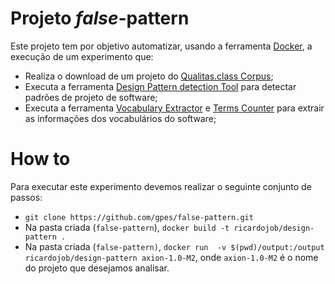 # Projeto **_false_-pattern**

Este projeto tem por objetivo automatizar, usando a ferramenta [Docker](https://www.docker.com/), a execução de um experimento que:
* Realiza o download de um projeto do [Qualitas.class Corpus](http://java.labsoft.dcc.ufmg.br/qualitas.class/index.html);
* Executa a ferramenta [Design Pattern detection Tool](http://users.encs.concordia.ca/~nikolaos/pattern_detection.html) para detectar padrões de projeto de software;
* Executa a ferramenta [Vocabulary Extractor](http://www.softwarevocabulary.org) e [Terms Counter](http://www.softwarevocabulary.org) para extrair as informações dos vocabulários do software;

# How to

Para executar este experimento devemos realizar o seguinte conjunto de passos:
* `git clone https://github.com/gpes/false-pattern.git`
* Na pasta criada (`false-pattern`), `docker build -t ricardojob/design-pattern . `
* Na pasta criada (`false-pattern)`, `docker run  -v $(pwd)/output:/output ricardojob/design-pattern axion-1.0-M2`, onde `axion-1.0-M2` é o nome do projeto que desejamos analisar.
